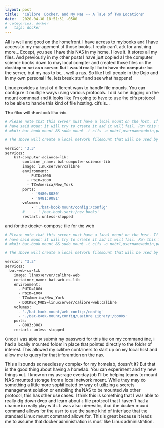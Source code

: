 ```yaml
---
layout: post
title:  "Calibre, Docker, and My Nas -- A Tale of Two Locations"
date:   2020-04-30 18:51:51 -0500
# categories: docker
#   tags: docker
---
```


All is well and good on the homefront. I have access to my books and I have access to my management of those books. I really can't ask for anything more... Except, you see I have this NAS in my home. I love it. It stores all my files. And previously in my other posts I have just copied all the computer science books down to may local compter and created those files on the desktop to act as a server. But I would really like to have the computer be the server, but my nas to be... well a nas. So like I tell people in the Dojo and in my own personal life, lets break stuff and see what happens!

Linux provides a host of different ways to handle file mounts. You can configure it multiple ways using various protocols. I did some digging on the mount commnad and it looks like I'm going to have to use the cifs protocol to be able to handle this kind of file hosting. cifs is... 

The files will then look like this
``` bash
# Please note that this server must have a local mount on the host. If the host does not
# have said mount it will try to create it and it will fail. Run this first
# mkdir bat-book-mount && sudo mount -t cifs -o nobrl,username=admin,password={password},uid=1000,gid=1000,rw //192.168.1.13/books/computer_science bat-book-mount

# The above will create a local network filemount that will be used by the server.

version: '3.3'
services:
    bat-computer-science-lib:
        container_name: bat-computer-science-lib
        image: linuxserver/calibre
        environment:
          - PUID=1000
          - PGID=1000
          - TZ=America/New_York
        ports:
            - '9080:8080'
            - '9081:9081'
        volumes:
            - './bat-book-mount/config:/config'
        #    - './bat-book-sort:/new_books'
        restart: unless-stopped
```

and for the docker-compose file for the web

``` bash
# Please note that this server must have a local mount on the host. If the host does not
# have said mount it will try to create it and it will fail. Run this first
# mkdir bat-book-mount && sudo mount -t cifs -o nobrl,username=admin,password={password},uid=1000,gid=1000,rw //192.168.1.13/books/computer_science bat-book-mount

# The above will create a local network filemount that will be used by the server. 

version: "3.3"
services:
  bat-web-cs-lib:
    image: linuxserver/calibre-web
    container_name: bat-web-cs-lib
    environment:
      - PUID=1000
      - PGID=1000
      - TZ=America/New_York
      - DOCKER_MODS=linuxserver/calibre-web:calibre
    volumes:
      - './bat-book-mount/web-config:/config'
      - './bat-book-mount/config/Calibre Library:/books'
    ports:
      - 8083:8083
    restart: unless-stopped
```

Once I was able to submit my password for this file on my command line, I had a locally mounted folder in place that pointed directly to the folder of interest. This allowed my calibre containers to start up on my local host and allow me to query for that inforamtion on the nas. 

This all sounds so needlessly complex for my homelab, doesn't it? But that is the good thing about having a homelab. You can experiment and try new things out. I know on my average everday job I'll be helping teams to mount NAS mounted storage from a local network mount. While they may do something a little more sophificated by way of utilizing a secrets management solution or enabiling the NAS to be mounted via other protocol,  this has other use cases. I think this is something that I was able to really dig down deep and learn about a file protocol that I haven't had a chance to really play with. It was also interesting that the docker mount command allows for the user to use the same kind of interface that the standard Linux mount command allows for. This is great because it leads me to assume that docker administration is must like Linux administration. 

